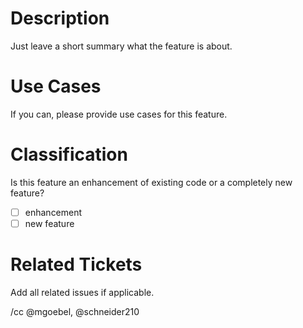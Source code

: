 # Description
Just leave a short summary what the feature is about.

# Use Cases
If you can, please provide use cases for this feature.

# Classification
Is this feature an enhancement of existing code or a completely new feature?

  * [ ] enhancement
  * [ ] new feature

# Related Tickets
Add all related issues if applicable.

/cc @mgoebel, @schneider210
